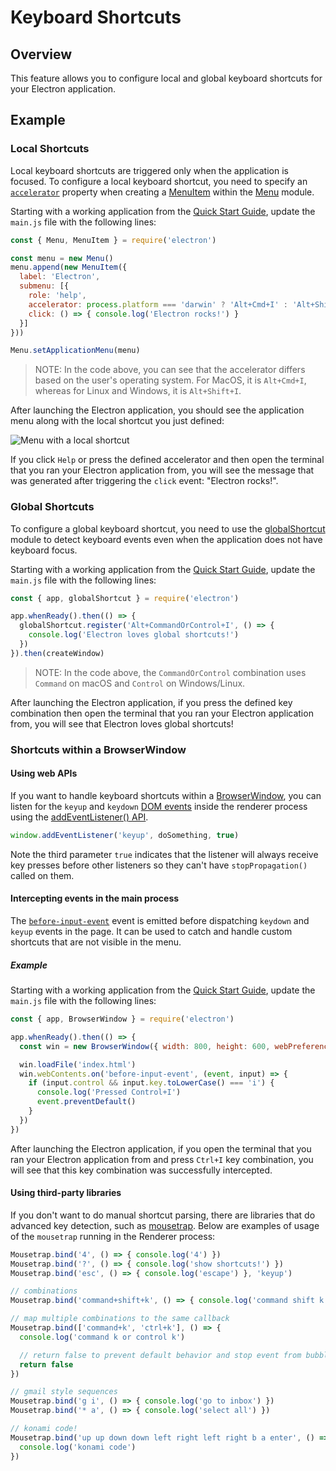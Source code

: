 # Keyboard Shortcuts

## Overview

This feature allows you to configure local and global keyboard shortcuts for your Electron application.

## Example

### Local Shortcuts

Local keyboard shortcuts are triggered only when the application is focused. To configure a local keyboard shortcut, you need to specify an [`accelerator`][] property when creating a [MenuItem][] within the [Menu][] module.

Starting with a working application from the [Quick Start Guide](quick-start.md), update the `main.js` file with the following lines:

```js
const { Menu, MenuItem } = require('electron')

const menu = new Menu()
menu.append(new MenuItem({
  label: 'Electron',
  submenu: [{
    role: 'help',
    accelerator: process.platform === 'darwin' ? 'Alt+Cmd+I' : 'Alt+Shift+I',
    click: () => { console.log('Electron rocks!') }
  }]
}))

Menu.setApplicationMenu(menu)
```

> NOTE: In the code above, you can see that the accelerator differs based on the user's operating system. For MacOS, it is `Alt+Cmd+I`, whereas for Linux and Windows, it is `Alt+Shift+I`.

After launching the Electron application, you should see the application menu along with the local shortcut you just defined:

![Menu with a local shortcut](../images/local-shortcut.png)

If you click `Help` or press the defined accelerator and then open the terminal that you ran your Electron application from, you will see the message that was generated after triggering the `click` event: "Electron rocks!".

### Global Shortcuts

To configure a global keyboard shortcut, you need to use the [globalShortcut][] module to detect keyboard events even when the application does not have keyboard focus.

Starting with a working application from the [Quick Start Guide](quick-start.md), update the `main.js` file with the following lines:

```js
const { app, globalShortcut } = require('electron')

app.whenReady().then(() => {
  globalShortcut.register('Alt+CommandOrControl+I', () => {
    console.log('Electron loves global shortcuts!')
  })
}).then(createWindow)
```

> NOTE: In the code above, the `CommandOrControl` combination uses `Command` on macOS and `Control` on Windows/Linux.

After launching the Electron application, if you press the defined key combination then open the terminal that you ran your Electron application from, you will see that Electron loves global shortcuts!

### Shortcuts within a BrowserWindow

#### Using web APIs

If you want to handle keyboard shortcuts within a [BrowserWindow][], you can listen for the `keyup` and `keydown` [DOM events][dom-events] inside the renderer process using the [addEventListener() API][addEventListener-api].

```js
window.addEventListener('keyup', doSomething, true)
```

Note the third parameter `true` indicates that the listener will always receive key presses before other listeners so they can't have `stopPropagation()` called on them.

#### Intercepting events in the main process

The [`before-input-event`](../api/web-contents.md#event-before-input-event) event is emitted before dispatching `keydown` and `keyup` events in the page. It can be used to catch and handle custom shortcuts that are not visible in the menu.

##### Example

Starting with a working application from the [Quick Start Guide](quick-start.md), update the `main.js` file with the following lines:

```js
const { app, BrowserWindow } = require('electron')

app.whenReady().then(() => {
  const win = new BrowserWindow({ width: 800, height: 600, webPreferences: { nodeIntegration: true } })

  win.loadFile('index.html')
  win.webContents.on('before-input-event', (event, input) => {
    if (input.control && input.key.toLowerCase() === 'i') {
      console.log('Pressed Control+I')
      event.preventDefault()
    }
  })
})
```

After launching the Electron application, if you open the terminal that you ran your Electron application from and press `Ctrl+I` key combination, you will see that this key combination was successfully intercepted.

#### Using third-party libraries

If you don't want to do manual shortcut parsing, there are libraries that do advanced key detection, such as [mousetrap][]. Below are examples of usage of the `mousetrap` running in the Renderer process:

```js
Mousetrap.bind('4', () => { console.log('4') })
Mousetrap.bind('?', () => { console.log('show shortcuts!') })
Mousetrap.bind('esc', () => { console.log('escape') }, 'keyup')

// combinations
Mousetrap.bind('command+shift+k', () => { console.log('command shift k') })

// map multiple combinations to the same callback
Mousetrap.bind(['command+k', 'ctrl+k'], () => {
  console.log('command k or control k')

  // return false to prevent default behavior and stop event from bubbling
  return false
})

// gmail style sequences
Mousetrap.bind('g i', () => { console.log('go to inbox') })
Mousetrap.bind('* a', () => { console.log('select all') })

// konami code!
Mousetrap.bind('up up down down left right left right b a enter', () => {
  console.log('konami code')
})
```

[Menu]: ../api/menu.md
[MenuItem]: ../api/menu-item.md
[globalShortcut]: ../api/global-shortcut.md
[`accelerator`]: ../api/accelerator.md
[BrowserWindow]: ../api/browser-window.md
[mousetrap]: https://github.com/ccampbell/mousetrap
[dom-events]: https://developer.mozilla.org/en-US/docs/Web/Events
[addEventListener-api]: https://developer.mozilla.org/en-US/docs/Web/API/EventTarget/addEventListener
